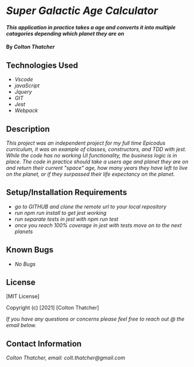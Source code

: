 # _Super Galactic Age Calculator_

#### _This application in practice takes a age and converts it into multiple catagories depending which planet they are on_

#### By _**Colton Thatcher**_

## Technologies Used

* _Vscode_
* _javaScript_
* _Jquery_
* _GIT_
* _Jest_
* _Webpack_

## Description

_This project was an independent project for my full time Epicodus curriculum, it was an example of classes, constructors, and TDD with jest. While the code has no working UI functionality, the business logic is in place. The code in practice should take a users age and planet they are on and return their current "space" age, how many years they have left to live on the planet, or if they surpassed their life expectancy on the planet._

## Setup/Installation Requirements

* _go to GITHUB and clone the remote url to your local repository_
* _run npm run install to get jest working_
* _run separate tests in jest with npm run test_
* _once you reach 100% coverage in jest with tests move on to the next planets_





## Known Bugs

* _No Bugs_


## License

[MIT License]

Copyright (c) [2021] [Colton Thatcher]

_If you have any questions or concerns please feel free to reach out @ the email below._

## Contact Information

_Colton Thatcher, email: colt.thatcher@gmail.com_